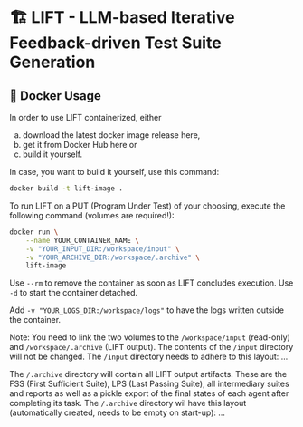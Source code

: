 # 🏗 LIFT - LLM-based Iterative Feedback-driven Test Suite Generation

## 🐳 Docker Usage

In order to use LIFT containerized, either
<ol type="a">
  <li>download the latest docker image release here,</li>
  <li>get it from Docker Hub here or</li>
  <li>build it yourself.</li>
</ol>

In case, you want to build it yourself, use this command:
```bash
docker build -t lift-image .
```

To run LIFT on a PUT (Program Under Test) of your choosing, execute the following command (volumes are required!):
```bash
docker run \
    --name YOUR_CONTAINER_NAME \
    -v "YOUR_INPUT_DIR:/workspace/input" \
    -v "YOUR_ARCHIVE_DIR:/workspace/.archive" \
    lift-image
```
Use `--rm` to remove the container as soon as LIFT concludes execution.
Use `-d` to start the container detached.

Add `-v "YOUR_LOGS_DIR:/workspace/logs"` to have the logs written outside the container.


Note: You need to link the two volumes to the `/workspace/input` (read-only) and `/workspace/.archive` (LIFT output).
The contents of the `/input` directory will not be changed. The `/input` directory needs to adhere to this layout:
...

The `/.archive` directory will contain all LIFT output artifacts. These are the FSS (First Sufficient Suite), LPS (Last Passing Suite), all intermediary suites and reports as well as a pickle export of the final states of each agent after completing its task.
The `/.archive` directory wil have this layout (automatically created, needs to be empty on start-up):
...


